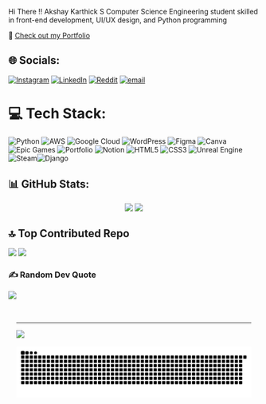 Hi There !!
Akshay Karthick S
Computer Science Engineering student skilled in front-end development, UI/UX design, and Python programming

🔗 [Check out my Portfolio](https://akshaykarthicks.github.io/AKS/)

## 🌐 Socials:
[![Instagram](https://img.shields.io/badge/Instagram-%23E4405F.svg?logo=Instagram&logoColor=white)](https://instagram.com/_.aksy._) [![LinkedIn](https://img.shields.io/badge/LinkedIn-%230077B5.svg?logo=linkedin&logoColor=white)](https://linkedin.com/in/akshay-karthick-s) [![Reddit](https://img.shields.io/badge/Reddit-%23FF4500.svg?logo=Reddit&logoColor=white)](https://reddit.com/user/aksy_1) [![email](https://img.shields.io/badge/Email-D14836?logo=gmail&logoColor=white)](mailto:akshaykarthick01@gmail.com) 

# 💻 Tech Stack:
![Python](https://img.shields.io/badge/python-3670A0?style=for-the-badge&logo=python&logoColor=ffdd54) ![AWS](https://img.shields.io/badge/AWS-%23FF9900.svg?style=for-the-badge&logo=amazon-aws&logoColor=white) ![Google Cloud](https://img.shields.io/badge/GoogleCloud-%234285F4.svg?style=for-the-badge&logo=google-cloud&logoColor=white) ![WordPress](https://img.shields.io/badge/WordPress-%23117AC9.svg?style=for-the-badge&logo=WordPress&logoColor=white) ![Figma](https://img.shields.io/badge/figma-%23F24E1E.svg?style=for-the-badge&logo=figma&logoColor=white) ![Canva](https://img.shields.io/badge/Canva-%2300C4CC.svg?style=for-the-badge&logo=Canva&logoColor=white) ![Epic Games](https://img.shields.io/badge/epicgames-%23313131.svg?style=for-the-badge&logo=epicgames&logoColor=white) ![Portfolio](https://img.shields.io/badge/Portfolio-%23000000.svg?style=for-the-badge&logo=firefox&logoColor=#FF7139) ![Notion](https://img.shields.io/badge/Notion-%23000000.svg?style=for-the-badge&logo=notion&logoColor=white) ![HTML5](https://img.shields.io/badge/html5-%23E34F26.svg?style=for-the-badge&logo=html5&logoColor=white) ![CSS3](https://img.shields.io/badge/css3-%231572B6.svg?style=for-the-badge&logo=css3&logoColor=white) ![Unreal Engine](https://img.shields.io/badge/unrealengine-%23313131.svg?style=for-the-badge&logo=unrealengine&logoColor=white) ![Steam](https://img.shields.io/badge/steam-%23000000.svg?style=for-the-badge&logo=steam&logoColor=white)![Django](https://img.shields.io/badge/django-%23092E20.svg?style=for-the-badge&logo=django&logoColor=white)
## 📊 GitHub Stats:

<div align="center">

<img src="https://github-readme-stats.vercel.app/api?username=AKSHAYKARTHICKS&theme=dark&hide_border=true&include_all_commits=false&count_private=false" />
<img src="https://nirzak-streak-stats.vercel.app/?user=AKSHAYKARTHICKS&theme=dark&hide_border=true" />

</div>

## 🔝 Top Contributed Repo
![](https://github-contributor-stats.vercel.app/api?username=AKSHAYKARTHICKS&limit=5&theme=dark&combine_all_yearly_contributions=true)     ![](https://github-readme-stats.vercel.app/api/top-langs/?username=AKSHAYKARTHICKS&theme=dark&hide_border=true&include_all_commits=false&count_private=false&layout=compact) 




### ✍️ Random Dev Quote
![](https://quotes-github-readme.vercel.app/api?type=horizontal&theme=radical)

  <div style="display: inline-block; margin: 1rem;">

---
[![](https://visitcount.itsvg.in/api?id=AKSHAYKARTHICKS&icon=0&color=0)](https://visitcount.itsvg.in)


![GitHub Snake - Dark](https://raw.githubusercontent.com/akshaykarthicks/akshaykarthicks/output/github-snake-dark.svg)



